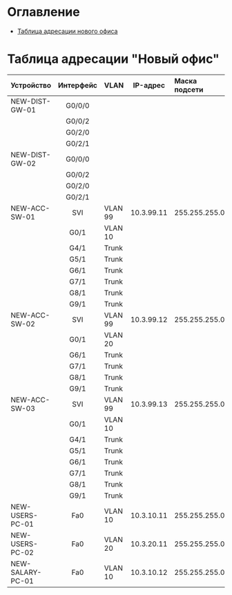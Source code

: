 # Оглавление
* [Таблица адресации нового офиса](#table1)

# <a name="table1"></a>Таблица адресации "Новый офис"
| Устройство       | Интерфейс |   VLAN   |  IP-адрес   | Маска подсети | Шлюз по умолчанию |
| ---------------- | :-------: | :------- | :---------: | :------------ | :---------------- |
| NEW-DIST-GW-01   | G0/0/0    |          |             |               |                   |
|                  | G0/0/2    |          |             |               |                   |
|                  | G0/2/0    |          |             |               |                   |
|                  | G0/2/1    |          |             |               |                   |
| NEW-DIST-GW-02   | G0/0/0    |          |             |               |                   |
|                  | G0/0/2    |          |             |               |                   |
|                  | G0/2/0    |          |             |               |                   |
|                  | G0/2/1    |          |             |               |                   |
| NEW-ACC-SW-01    | SVI       | VLAN 99  | 10.3.99.11  | 255.255.255.0 | 10.3.99.254       |
|                  | G0/1      | VLAN 10  |             |               |                   |
|                  | G4/1      | Trunk    |             |               |                   |
|                  | G5/1      | Trunk    |             |               |                   |
|                  | G6/1      | Trunk    |             |               |                   |
|                  | G7/1      | Trunk    |             |               |                   |
|                  | G8/1      | Trunk    |             |               |                   |
|                  | G9/1      | Trunk    |             |               |                   |
| NEW-ACC-SW-02    | SVI       | VLAN 99  | 10.3.99.12  | 255.255.255.0 | 10.3.99.254       |
|                  | G0/1      | VLAN 20  |             |               |                   |
|                  | G6/1      | Trunk    |             |               |                   |
|                  | G7/1      | Trunk    |             |               |                   |
|                  | G8/1      | Trunk    |             |               |                   |
|                  | G9/1      | Trunk    |             |               |                   |
| NEW-ACC-SW-03    | SVI       | VLAN 99  | 10.3.99.13  | 255.255.255.0 | 10.3.99.254       |
|                  | G0/1      | VLAN 10  |             |               |                   |
|                  | G4/1      | Trunk    |             |               |                   |
|                  | G5/1      | Trunk    |             |               |                   |
|                  | G6/1      | Trunk    |             |               |                   |
|                  | G7/1      | Trunk    |             |               |                   |
|                  | G8/1      | Trunk    |             |               |                   |
|                  | G9/1      | Trunk    |             |               |                   |
| NEW-USERS-PC-01  | Fa0       | VLAN 10  | 10.3.10.11  | 255.255.255.0 | 10.3.10.254       |
| NEW-USERS-PC-02  | Fa0       | VLAN 20  | 10.3.20.11  | 255.255.255.0 | 10.3.20.254       |
| NEW-SALARY-PC-01 | Fa0       | VLAN 10  | 10.3.10.12  | 255.255.255.0 | 10.3.10.254       |
